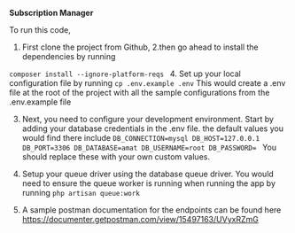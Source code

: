 **Subscription Manager**

To run this code, 

1. First clone the project from Github, 
2.then go ahead to install the dependencies by running 

`composer install --ignore-platform-reqs
`
4. Set up your local configuration file by running `cp .env.example .env`
   This would create a .env file at the root of the project with all the sample configurations from the .env.example file
   
3. Next, you need to configure your development environment. Start by adding your database credentials in the .env file.
   the default values you would find there include
       `DB_CONNECTION=mysql
       DB_HOST=127.0.0.1
       DB_PORT=3306
       DB_DATABASE=amat
       DB_USERNAME=root
       DB_PASSWORD=
   `
You should replace these with your own custom values.

4. Setup your queue driver using the database queue driver. You would need to ensure the queue worker is running when running the app by running `php artisan queue:work`
5. A sample postman documentation for the endpoints can be found here https://documenter.getpostman.com/view/15497163/UVyxRZmG
